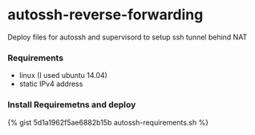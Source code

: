 # autossh-reverse-forwarding
Deploy files for autossh and supervisord to setup ssh tunnel behind NAT

### Requirements

* linux (I used ubuntu 14.04)
* static IPv4 address

### Install Requiremetns and deploy

{% gist 5d1a1962f5ae6882b15b autossh-requirements.sh %}
